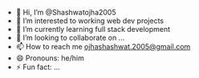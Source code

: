 - 👋 Hi, I’m @Shashwatojha2005
- 👀 I’m interested to working web dev projects
- 🌱 I’m currently learning full stack development
- 💞️ I’m looking to collaborate on ...
- 📫 How to reach me  ojhashashwat.2005@gmail.com
- 😄 Pronouns: he/him
- ⚡ Fun fact: ...

<!---
Shashwatojha2005/Shashwatojha2005 is a ✨ special ✨ repository because its `README.md` (this file) appears on your GitHub profile.
You can click the Preview link to take a look at your changes.
--->
